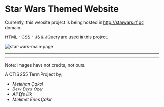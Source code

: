 # Star Wars Themed Website

Currently, this website project is being hosted in http://starwars.rf.gd domain.

HTML - CSS - JS & JQuery are used in this project.

![star-wars-main-page](https://github.com/mec-cs/star-wars-website/assets/102901204/3580e00b-beef-4bbb-86cd-632c9375e1dd)

---
---

Note: Images have not credits, not ours.

A CTIS 255 Term Project by;
  * _Metehan Çakal_
  * _Berk Bera Özer_
  * _Ali Efe İlik_
  * _Mehmet Enes Çakır_
